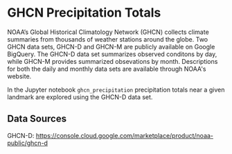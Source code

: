 # GHCN Precipitation Totals
NOAA’s Global Historical Climatology Network (GHCN) collects climate summaries from thousands of weather stations around the globe. Two GHCN data sets, GHCN-D and GHCN-M are publicly available on Google BigQuery. The GHCN-D data set summarizes observed conditons by day, while GHCN-M provides summarized obsevations by month. Descriptions for both the daily and monthly data sets are available through NOAA's website. 

In the Jupyter notebook `ghcn_precipitation` precipitation totals near a given landmark are explored using the GHCN-D data set.

## Data Sources
GHCN-D: https://console.cloud.google.com/marketplace/product/noaa-public/ghcn-d
